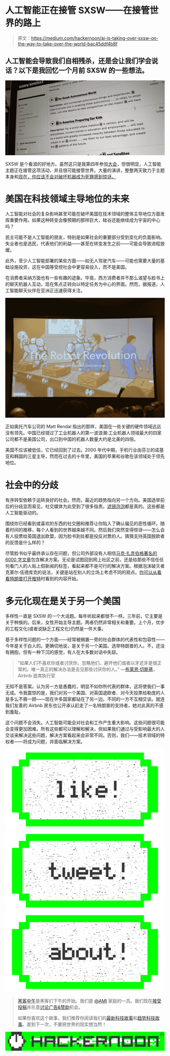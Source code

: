 # 人工智能正在接管 SXSW——在接管世界的路上

> 原文：<https://medium.com/hackernoon/ai-is-taking-over-sxsw-on-the-way-to-take-over-the-world-bac45ddf4b8f>

## 人工智能会导致我们自相残杀，还是会让我们学会说话？以下是我回忆一个月前 SXSW 的一些想法。

![](img/d37fb1405bd6cc9610b6535155cf8304.png)

SXSW 是个看浪的好地方。虽然这只是我第四年参加[大会](https://hackernoon.com/tagged/conderence)，但很明显，人工智能主题正在接管这项活动，并且很可能接管世界。大量的演讲，整整两天致力于主题本身和[现在，你应该不会对破坏机器成为死罪感到惊讶。](https://medium.com/u/818999f7d461#Government_response)

# 美国在科技领域主导地位的未来

人工智能对社会的复杂影响甚至可能在破坏美国在技术领域的整体主导地位方面发挥重要作用。如果这种转变会像预期的那样巨大，硅谷还能继续成为宇宙的中心吗？

民主可能不是人工智能的朋友，特别是如果社会的重要部分受到变化的负面影响。失业者也是选民，代表他们的利益——甚至在转变发生之前——可能会导致进程放缓。

此外，至少人工智能部署的某些方面——如无人驾驶汽车——可能也需要大量的基础设施投资，这在中国等受控社会中更容易投入，而不是美国。

在消费者采纳方面也有一些有趣的迹象。毕竟，西方消费者并不那么渴望与脸书上的聊天机器人互动，现在焦点正转向以特定任务为中心的界面。然而，据报道，人工智能聊天伙伴在亚洲正迅速获得关注。

![](img/d714b3c6e924d992a475692560c88e43.png)

正如奥托汽车公司的 Matt Rendal 指出的那样，美国在一些关键的硬件领域远远没有领先。中国已经错过了工业机器人的第一波浪潮:工业机器人领域最大的四家公司都不是美国公司，出口到中国的机器人数量大约是北美的四倍。

美国不应该被低估，它已经回到了过去。2000 年代中期，手机行业由芬兰的诺基亚和韩国的三星主导，然而在过去的十年里，美国的苹果和谷歌在该领域处于领先地位。

# 社会中的分歧

有序转型依赖于运转良好的社会。然而，最近的趋势指向另一个方向。美国选举前后的分歧显而易见，社交媒体为此受到了很多指责。[滤镜泡泡](https://en.wikipedia.org/wiki/Filter_bubble)都是真的。这些都是人工智能驱动的。

围绕你已经看到或喜欢的东西的社交圈和推荐让你陷入了确认偏见的恶性循环。随着时间的推移，每个人看到的世界越来越不同。然后我们突然变得惊讶——怎么会有人投票给英国退出欧盟，因为脸书到处都是投反对票的人。猜猜支持英国脱欧者的反馈是什么样的？

尽管脸书似乎最终承认存在问题，但公司外部没有人相信[马克·扎克伯格著名的 6000 字文章](https://www.facebook.com/notes/mark-zuckerberg/building-global-community/10154544292806634/)包含解决方案。无论是试图回到网上社区之前，还是给那些不信任任何看门人的人贴上假新闻的标签，看起来都不是可行的解决方案。根据泡沫破灭者克莱尔·伍德库克的说法，关键是站在别人的立场上考虑不同的观点。[你可以从看看特朗普打开推特](https://twitter.com/RobertMackey/status/804052846060732416)时看到的内容开始。

# 多元化现在是关于另一个美国

多样性一直是 SXSW 的一个大话题。每年听起来都很不一样。三年前，它主要是关于种族的。后来，女性开始主导主题。两者仍然非常相关和重要。上个月，优步的工程文化(或者说缺乏工程文化)仍然是一件大事。

基于多样性问题的一个方面——经常被搁置一旁的社会群体的代表性和包容性——今年是关于白人的。更确切地说，是关于另一个美国。选举特朗普的人。不，还没有拥抱，但有一种下沉的感觉，有人在大多数对话中失踪。

> “如果人们不喜欢你或者讨厌你，忽略他们、避开他们或者以牙还牙是很正常的。唯一真正的解决办法是去见那些讨厌你的人。”
> —[布莱恩·切斯基](https://medium.com/u/bb249e5e0d1b?source=post_page-----bac45ddf4b8f--------------------------------)，Airbnb 首席执行官

无知不是答案。认为另一方是愚蠢的，明显不如你所代表的群体，这将使我们一事无成。令我震惊的是，我们对另一个美国、对英国退欧者、对今天投票给勒庞的人是多么不屑一顾——现在许多国家都站在了另一边。不同的一方不互相交谈。就连我们友善的 Airbnb 房东也公开承认赶走了一名特朗普的支持者，她对此真的不感到羞耻。

这个问题不会消失。人工智能可能会对社会和工作产生重大影响。这些问题很可能会变得更加困难。所有这些都可以理解和解决，但如果我们通过与受影响最大的人交谈来解决这些问题，解决方案看起来会非常不同。否则，我们——技术领域的特权者——将成为问题，并面临解决方案。

[![](img/50ef4044ecd4e250b5d50f368b775d38.png)](http://bit.ly/HackernoonFB)[![](img/979d9a46439d5aebbdcdca574e21dc81.png)](https://goo.gl/k7XYbx)[![](img/2930ba6bd2c12218fdbbf7e02c8746ff.png)](https://goo.gl/4ofytp)

> [黑客中午](http://bit.ly/Hackernoon)是黑客们下午的开始。我们是 [@AMI](http://bit.ly/atAMIatAMI) 家庭的一员。我们现在[接受投稿](http://bit.ly/hackernoonsubmission)并乐意[讨论广告&赞助](mailto:partners@amipublications.com)机会。
> 
> 如果你喜欢这个故事，我们推荐你阅读我们的[最新科技故事](http://bit.ly/hackernoonlatestt)和[趋势科技故事](https://hackernoon.com/trending)。直到下一次，不要把世界的现实想当然！

![](img/be0ca55ba73a573dce11effb2ee80d56.png)